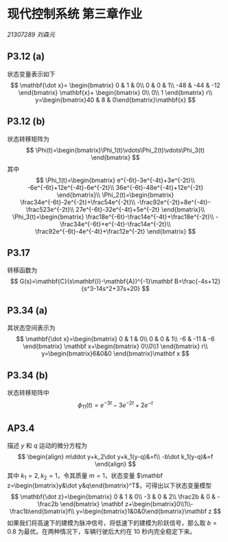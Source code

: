 # 现代控制系统 第三章作业

*21307289 刘森元*

## P3.12 (a)

状态变量表示如下
$$
\mathbf{\dot x}=
\begin{bmatrix}
0 & 1 & 0\\
0 & 0 & 1\\
-48 & -44 & -12
\end{bmatrix}
\mathbf{x}+
\begin{bmatrix}
0\\ 0\\ 1
\end{bmatrix}
r\\
y=\begin{bmatrix}40 & 8 & 0\end{bmatrix}\mathbf{x}
$$

## P3.12 (b)

状态转移矩阵为
$$
\Phi(t)=\begin{bmatrix}\Phi_1(t)\vdots\Phi_2(t)\vdots\Phi_3(t) \end{bmatrix}
$$
其中
$$
\Phi_1(t)=\begin{bmatrix}
e^{-6t}-3e^{-4t}+3e^{-2t}\\
-6e^{-6t}+12e^{-4t}-6e^{-2t}\\
36e^{-6t}-48e^{-4t}+12e^{-2t}
\end{bmatrix}\\
\Phi_2(t)=\begin{bmatrix}
\frac34e^{-6t}-2e^{-2t}+\frac54e^{-2t}\\
-\frac92e^{-2t}+8e^{-4t}-\frac523e^{-2t}\\
27e^{-6t}-32e^{-4t}+5e^{-2t}
\end{bmatrix}\\
\Phi_3(t)=\begin{bmatrix}
\frac18e^{-6t}-\frac14e^{-4t}+\frac18e^{-2t}\\
-\frac34e^{-6t}+e^{-4t}-\frac14e^{-2t}\\
\frac92e^{-6t}-4e^{-4t}+\frac12e^{-2t}
\end{bmatrix}
$$

## P3.17

转移函数为
$$
G(s)=\mathbf{C}(s\mathbf{I}-\mathbf{A})^{-1}\mathbf B=\frac{-4s+12}{s^3-14s^2+37s+20}
$$

## P3.34 (a)

其状态空间表示为
$$
\mathbf{\dot x}=\begin{bmatrix}
0 & 1 & 0\\
0 & 0 & 1\\
-6 & -11 & -6
\end{bmatrix}
\mathbf x+\begin{bmatrix}
0\\0\\1
\end{bmatrix}
r\\
y=\begin{bmatrix}6&0&0 \end{bmatrix}\mathbf x
$$

## P3.34 (b)

状态转移矩阵中
$$
\phi_{11}(t)=e^{-3t}-3e^{-2t}+2e^{-t}
$$

## AP3.4

描述 $y$ 和 $q$ 运动的微分方程为
$$
\begin{align}
m\ddot y+k_2\dot y+k_1(y-q)&=f\\
-b\dot k_1(y-q)&=f
\end{align}
$$
其中 $k_1=2,k_2=1$，令其质量 $m=1$，状态变量 $\mathbf z=\begin{bmatrix}y&\dot y&q\end{bmatrix}^T$，可得出以下状态变量模型
$$
\mathbf{\dot z}=\begin{bmatrix}
0 & 1 & 0\\
-3 & 0 & 2\\
\frac2b & 0 & -\frac2b
\end{bmatrix}
\mathbf z+\begin{bmatrix}0\\1\\-\frac1b\end{bmatrix}f\\
y=\begin{bmatrix}1&0&0\end{bmatrix}\mathbf z
$$
如果我们将高速下的建模为脉冲信号，将低速下的建模为阶跃信号，那么取 $b = 0.8$ 为最优。在两种情况下，车辆行驶后大约在 10 秒内完全稳定下来。
